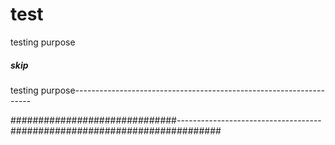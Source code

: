 # test
testing purpose
##### skip
testing purpose-------------------------------------------------------------------


##############################------------------------------------######################################
